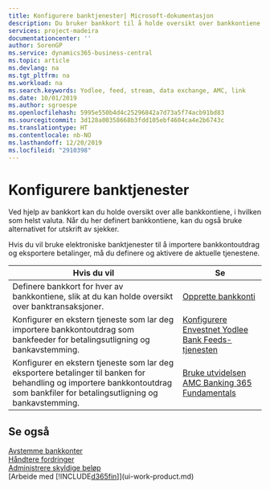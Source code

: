 ```yaml
---
title: Konfigurere banktjenester| Microsoft-dokumentasjon
description: Du bruker bankkort til å holde oversikt over bankkontiene dine og definere bankfeeder, for eksempel Yodlee, for å utveksle data.
services: project-madeira
documentationcenter: ''
author: SorenGP
ms.service: dynamics365-business-central
ms.topic: article
ms.devlang: na
ms.tgt_pltfrm: na
ms.workload: na
ms.search.keywords: Yodlee, feed, stream, data exchange, AMC, link
ms.date: 10/01/2019
ms.author: sgroespe
ms.openlocfilehash: 5995e550b4d4c25296842a7d73a5f74acb91bd83
ms.sourcegitcommit: 3d128a00358668b3fdd105ebf4604ca4e2b6743c
ms.translationtype: HT
ms.contentlocale: nb-NO
ms.lasthandoff: 12/20/2019
ms.locfileid: "2910398"
---
```

# <a name="setting-up-banking"></a>Konfigurere banktjenester
Ved hjelp av bankkort kan du holde oversikt over alle bankkontiene, i hvilken som helst valuta. Når du her definert bankkontiene, kan du også bruke alternativet for utskrift av sjekker.

Hvis du vil bruke elektroniske banktjenester til å importere bankkontoutdrag og eksportere betalinger, må du definere og aktivere de aktuelle tjenestene.

| Hvis du vil | Se |
| --- | --- |
| Definere bankkort for hver av bankkontiene, slik at du kan holde oversikt over banktransaksjoner. |[Opprette bankkonti](bank-how-setup-bank-accounts.md) |
| Konfigurer en ekstern tjeneste som lar deg importere bankkontoutdrag som bankfeeder for betalingsutligning og bankavstemming. |[Konfigurere Envestnet Yodlee Bank Feeds-tjenesten](bank-how-setup-bank-statement-service.md) |
| Konfigurer en ekstern tjeneste som lar deg eksportere betalinger til banken for behandling og importere bankkontoutdrag som bankfiler for betalingsutligning og bankavstemming. |[Bruke utvidelsen AMC Banking 365 Fundamentals](ui-extensions-amc-banking.md) |

## <a name="see-also"></a>Se også
[Avstemme bankkonter](bank-manage-bank-accounts.md)  
[Håndtere fordringer](receivables-manage-receivables.md)  
[Administrere skyldige beløp](payables-manage-payables.md)  
[Arbeide med [!INCLUDE[d365fin](includes/d365fin_md.md)]](ui-work-product.md)
